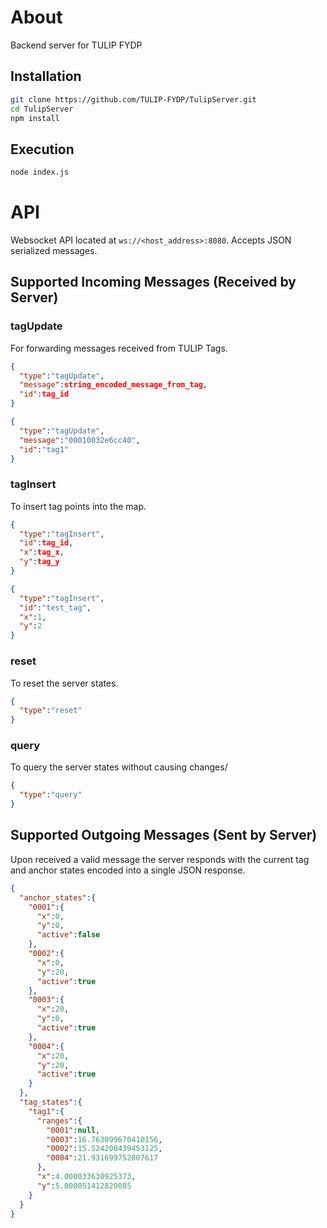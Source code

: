 # About
Backend server for TULIP FYDP

## Installation
```bash
git clone https://github.com/TULIP-FYDP/TulipServer.git
cd TulipServer
npm install
```

## Execution
```bash
node index.js
```

# API
Websocket API located at `ws://<host_address>:8080`. Accepts JSON serialized messages.


## Supported Incoming Messages (Received by Server)

### tagUpdate
For forwarding messages received from TULIP Tags.
```JSON
{
  "type":"tagUpdate",
  "message":string_encoded_message_from_tag,
  "id":tag_id
}

{
  "type":"tagUpdate",
  "message":"00010032e6cc40",
  "id":"tag1"
}
```

### tagInsert
To insert tag points into the map.
```JSON
{
  "type":"tagInsert",
  "id":tag_id,
  "x":tag_x,
  "y":tag_y
}

{
  "type":"tagInsert",
  "id":"test_tag",
  "x":1,
  "y":2
}
```

### reset
To reset the server states.
```JSON
{
  "type":"reset"
}
```

### query
To query the server states without causing changes/
```JSON
{
  "type":"query"
}
```

## Supported Outgoing Messages (Sent by Server)
Upon received a valid message the server responds with the current tag and anchor states encoded into a single JSON response.

```JSON
{
  "anchor_states":{
    "0001":{
      "x":0,
      "y":0,
      "active":false
    },
    "0002":{
      "x":0,
      "y":20,
      "active":true
    },
    "0003":{
      "x":20,
      "y":0,
      "active":true
    },
    "0004":{
      "x":20,
      "y":20,
      "active":true
    }
  },
  "tag_states":{
    "tag1":{
      "ranges":{
        "0001":null,
        "0003":16.763099670410156,
        "0002":15.524200439453125,
        "0004":21.931699752807617
      },
      "x":4.000033630925373,
      "y":5.000051412820085
    }
  }
}
```
